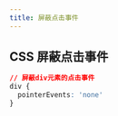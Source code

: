 ```yaml
---
title: 屏蔽点击事件
---
```


##  CSS 屏蔽点击事件

```css
// 屏蔽div元素的点击事件
div { 
  pointerEvents: 'none'
}
```

